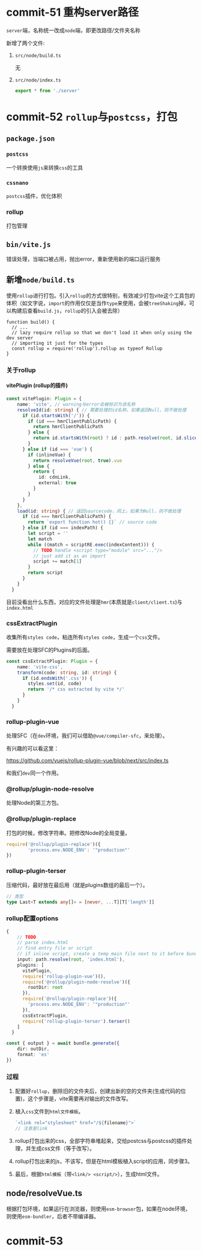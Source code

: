 # commit-51 重构server路径

```server```端，名称统一改成```node```端，即更改路径/文件夹名称

新增了两个文件:

1. ```src/node/build.ts```

   无

2. ```src/node/index.ts```

   ```typescript
   export * from './server'
   ```

   

# commit-52 ```rollup```与```postcss```，打包

## ```package.json```

### ```postcss```

一个转换使用```js```来转换```css```的工具

### ```cssnano```

```postcss```插件，优化体积

### rollup

打包管理

## ```bin/vite.js```

错误处理，当端口被占用，抛出error，重新使用新的端口运行服务

## 新增```node/build.ts```

使用```rollup```进行打包。引入```rollup```的方式很特别，有效减少打包vite这个工具包的体积（如文字说，```import```的作用仅仅是当作```type```来使用，会被```treeShaking```掉，可以构建后查看```build.js```，```rollup```的引入会被去除）

``````typescri
function build() {
  // ...
  // lazy require rollup so that we don't load it when only using the dev server
  // importing it just for the types
  const rollup = require('rollup').rollup as typeof Rollup
}
``````

### 关于rollup

#### vitePlugin (rollup的插件)

```typescript
const vitePlugin: Plugin = {
    name: 'vite', // warning与error会被标识为该名称
    resolveId(id: string) { // 需要处理的id名称，如果返回Null，则不做处理
      if (id.startsWith('/')) {
        if (id === hmrClientPublicPath) {
          return hmrClientPublicPath
        } else {
          return id.startsWith(root) ? id : path.resolve(root, id.slice(1))
        }
      } else if (id === 'vue') {
        if (inlineVue) {
          return resolveVue(root, true).vue
        } else {
          return {
            id: cdnLink,
            external: true
          }
        }
      }
    },
    load(id: string) { // 返回sourcecode，同上，如果为Null，则不做处理
      if (id === hmrClientPublicPath) {
        return `export function hot() {}` // source code
      } else if (id === indexPath) {
        let script = ''
        let match
        while ((match = scriptRE.exec(indexContent))) {
          // TODO handle <script type="module" src="..."/>
          // just add it as an import
          script += match[1]
        }
        return script
      }
    }
  }
```

目前没看出什么东西，对应的文件处理是```hmr```(本质就是```client/client.ts```)与```index.html```



### cssExtractPlugin

收集所有```styles code```，粘连所有```styles code```，生成一个```css```文件。

需要放在处理SFC的Plugins的后面。

```typescript
const cssExtractPlugin: Plugin = {
    name: 'vite-css',
    transform(code: string, id: string) {
      if (id.endsWith('.css')) {
        styles.set(id, code)
        return '/* css extracted by vite */'
      }
    }
  }
```

### rollup-plugin-vue

处理SFC（在```dev```环境，我们可以借助```@vue/compiler-sfc```，来处理）。

有兴趣的可以看这里：

https://github.com/vuejs/rollup-plugin-vue/blob/next/src/index.ts

和我们```dev```同一个作用。



### @rollup/plugin-node-resolve

处理Node的第三方包。



### @rollup/plugin-replace

打包的时候，修改字符串。把修改Node的全局变量。

```typescript
require('@rollup/plugin-replace')({
        'process.env.NODE_ENV': '"production"'
})
```



### rollup-plugin-terser

压缩代码，最好放在最后用（就是plugins数组的最后一个）。

```typescript
// 类型
type Last<T extends any[]> = [never, ...T][T['length']]
```





### rollup配置options

```typescript
{
    // TODO
    // parse index.html
    // find entry file or script
    // if inline script, create a temp main file next to it before bundling
    input: path.resolve(root, 'index.html'),
    plugins: [
      vitePlugin,
      require('rollup-plugin-vue')(),
      require('@rollup/plugin-node-resolve')({
        rootDir: root
      }),
      require('@rollup/plugin-replace')({
        'process.env.NODE_ENV': '"production"'
      }),
      cssExtractPlugin,
      require('rollup-plugin-terser').terser()
    ]
  }
```

```typescript
const { output } = await bundle.generate({
    dir: outDir,
    format: 'es'
})
```



### 过程

1. 配置好```rollup```，删除旧的文件夹后，创建出新的空的文件夹(生成代码的位置)，这个步骤是，vite需要再对输出的文件改写。

2. 植入```css```文件到```html文件模板```。

   ```typescript
   `<link rel="stylesheet" href="/${filename}">`
   // 注意是link
   ```

3. rollup打包出来的css，全部字符串堆起来，交给postcss与postcss的插件处理，并生成css文件（等于改写）。
4. rollup打包出来的js，不该写，但是在html模板植入script的应用，同步骤3。
5. 最后，根据```html模板```（带```<link/> <script/>```），生成html文件。



## node/resolveVue.ts

根据打包环境，如果运行在浏览器，则使用```esm-browser```包，如果在node环境，则使用```esm-bundler```，后者不带编译器。

# commit-53

